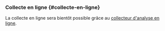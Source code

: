 ### Collecte en ligne {#collecte-en-ligne}

La collecte en ligne sera bientôt possible grâce au [collecteur d'analyse en ligne](http://www.laboiteaoutilsdelauteur.fr/analyse/collecteur).
